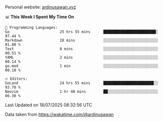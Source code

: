 Personal website: [ardinusawan.xyz](https://ardinusawan.xyz)

<!--START_SECTION:waka-->
📊 **This Week I Spent My Time On** 

```text
💬 Programming Languages: 
Go                       25 hrs 55 mins      ████████████████████████░   97.44 % 
Markdown                 28 mins             ░░░░░░░░░░░░░░░░░░░░░░░░░   01.80 % 
Text                     8 mins              ░░░░░░░░░░░░░░░░░░░░░░░░░   00.51 % 
YAML                     2 mins              ░░░░░░░░░░░░░░░░░░░░░░░░░   00.14 % 
go.mod                   1 min               ░░░░░░░░░░░░░░░░░░░░░░░░░   00.10 % 

🔥 Editors: 
GoLand                   24 hrs 55 mins      ███████████████████████░░   93.70 % 
Neovim                   1 hr 40 mins        ██░░░░░░░░░░░░░░░░░░░░░░░   06.30 % 
```


 Last Updated on 18/07/2025 08:32:56 UTC
<!--END_SECTION:waka-->
Data taken from https://wakatime.com/@ardinusawan
